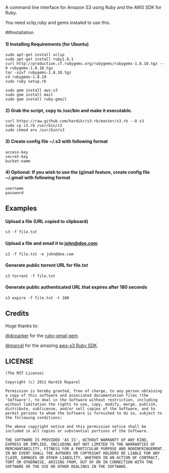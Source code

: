 A command line interface for Amazon S3 using Ruby and the AWS SDK for Ruby.

You need xclip,ruby and gems instaled to use this. 

##Installation

#### 1) Installing Requirements (for Ubuntu)

    sudo apt-get install xclip
    sudo apt-get install ruby1.9.1
    curl http://production.cf.rubygems.org/rubygems/rubygems-1.8.10.tgz --O rubygems-1.8.10.tgz
    tar -xzvf rubygems-1.8.10.tgz
    cd rubygems-1.8.10
    sudo ruby setup.rb
    
    sudo gem install aws-s3
    sudo gem install mail
    sudo gem install ruby-gmail
    
#### 2) Grab the script, copy to /usr/bin and make it executable.

    curl https://raw.github.com/hardikr/s3-rb/master/s3.rb --O s3
    sudo cp s3.rb /usr/bin/s3
    sudo chmod a+x /usr/bin/s3

#### 3) Create config file ~/.s3 with following format
    access-key
    secret-key
    bucket-name

#### 4) Optional: If you wish to use the (g)mail feature, create config file ~/.gmail with following format
    username
    password

## Examples

#### Upload a file (URL copied to clipboard)
    s3 -f file.txt
    
#### Upload a file and email it to john@doe.com
    s3 -f file.txt -e john@doe.com

#### Generate public torrent URL for file.txt
    s3 torrent -f file.txt

#### Generate public authenticated URL that expires after 180 seconds
    s3 expire -f file.txt -t 180

## Credits

Huge thanks to:

[@dcparker](https://github.com/dcparker) for the [ruby-gmail gem](https://github.com/dcparker/ruby-gmail).

[@marcel](https://github.com/marcel) for the amazing [aws-s3 Ruby SDK](http://amazon.rubyforge.org/).

## LICENSE

    (The MIT License)
    
    Copyright (c) 2011 Hardik Ruparel
    
    Permission is hereby granted, free of charge, to any person obtaining
    a copy of this software and associated documentation files (the
    'Software'), to deal in the Software without restriction, including
    without limitation the rights to use, copy, modify, merge, publish,
    distribute, sublicense, and/or sell copies of the Software, and to
    permit persons to whom the Software is furnished to do so, subject to
    the following conditions:
    
    The above copyright notice and this permission notice shall be
    included in all copies or substantial portions of the Software.
    
    THE SOFTWARE IS PROVIDED 'AS IS', WITHOUT WARRANTY OF ANY KIND,
    EXPRESS OR IMPLIED, INCLUDING BUT NOT LIMITED TO THE WARRANTIES OF
    MERCHANTABILITY, FITNESS FOR A PARTICULAR PURPOSE AND NONINFRINGEMENT.
    IN NO EVENT SHALL THE AUTHORS OR COPYRIGHT HOLDERS BE LIABLE FOR ANY
    CLAIM, DAMAGES OR OTHER LIABILITY, WHETHER IN AN ACTION OF CONTRACT,
    TORT OR OTHERWISE, ARISING FROM, OUT OF OR IN CONNECTION WITH THE
    SOFTWARE OR THE USE OR OTHER DEALINGS IN THE SOFTWARE.
